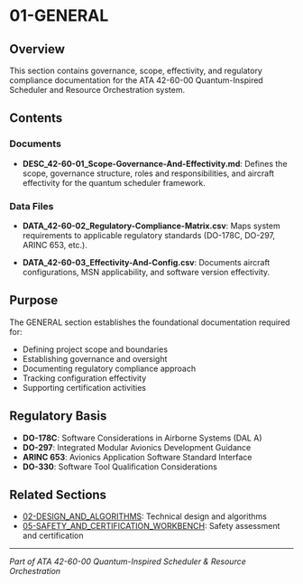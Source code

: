 # 01-GENERAL

## Overview

This section contains governance, scope, effectivity, and regulatory compliance documentation for the ATA 42-60-00 Quantum-Inspired Scheduler and Resource Orchestration system.

## Contents

### Documents

- **DESC_42-60-01_Scope-Governance-And-Effectivity.md**: Defines the scope, governance structure, roles and responsibilities, and aircraft effectivity for the quantum scheduler framework.

### Data Files

- **DATA_42-60-02_Regulatory-Compliance-Matrix.csv**: Maps system requirements to applicable regulatory standards (DO-178C, DO-297, ARINC 653, etc.).

- **DATA_42-60-03_Effectivity-And-Config.csv**: Documents aircraft configurations, MSN applicability, and software version effectivity.

## Purpose

The GENERAL section establishes the foundational documentation required for:
- Defining project scope and boundaries
- Establishing governance and oversight
- Documenting regulatory compliance approach
- Tracking configuration effectivity
- Supporting certification activities

## Regulatory Basis

- **DO-178C**: Software Considerations in Airborne Systems (DAL A)
- **DO-297**: Integrated Modular Avionics Development Guidance
- **ARINC 653**: Avionics Application Software Standard Interface
- **DO-330**: Software Tool Qualification Considerations

## Related Sections

- [02-DESIGN_AND_ALGORITHMS](../02-DESIGN_AND_ALGORITHMS/): Technical design and algorithms
- [05-SAFETY_AND_CERTIFICATION_WORKBENCH](../05-SAFETY_AND_CERTIFICATION_WORKBENCH/): Safety assessment and certification

---

*Part of ATA 42-60-00 Quantum-Inspired Scheduler & Resource Orchestration*
